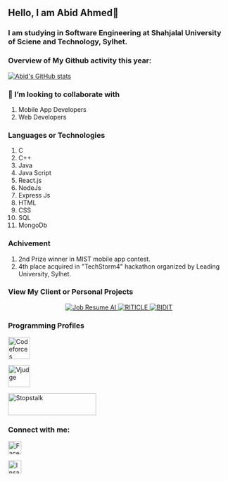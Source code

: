## Hello, I am Abid Ahmed👋 

### I am studying in Software Engineering at Shahjalal University of Sciene and Technology, Sylhet.

<!--
**AbidAhmed2018831062/AbidAhmed2018831062** is a ✨ _special_ ✨ repository because its `README.md` (this file) appears on your GitHub profile.

Here are some ideas to get you started:

- 🔭 I’m currently working on ...
- 🌱 I’m currently learning ...
- 👯 I’m looking to collaborate on ...
- 🤔 I’m looking for help with ...
- 💬 Ask me about ...
- 📫 How to reach me: ...
- 😄 Pronouns: ...
- ⚡ Fun fact: ...
-->

### Overview of My Github activity this year:

[![Abid's GitHub stats](https://github-readme-stats.vercel.app/api?username=AbidAhmed2018831062)](https://github.com/anuraghazra/github-readme-stats)


### 👯 I’m looking to collaborate with

1) Mobile App Developers
2) Web Developers

### Languages or Technologies

1) C
2) C++
3) Java
5) Java Script
6) React.js
7) NodeJs
8) Express Js
9) HTML
10) CSS
11) SQL
12) MongoDb


### Achivement
1. 2nd Prize winner in MIST mobile app contest.
2. 4th place acquired in "TechStorm4" hackathon organized by Leading University, Sylhet.


### View My Client or Personal Projects

<p align="center">
  <a href="https://jobresumeai.com" target="_blank" rel="noopener noreferrer">
    <img src="https://img.shields.io/badge/Job%20Resume%20AI-Visit-blue?style=for-the-badge&logo=Google-Chrome" alt="Job Resume AI" />
  </a>
  <a href="https://riticle.com" target="_blank" rel="noopener noreferrer">
    <img src="https://img.shields.io/badge/RITICLE-Visit-green?style=for-the-badge&logo=Read-the-Docs" alt="RITICLE" />
  </a>
  <a href="https://bidit.co.il" target="_blank" rel="noopener noreferrer">
    <img src="https://img.shields.io/badge/BIDIT-Visit-red?style=for-the-badge&logo=React" alt="BIDIT" />
  </a>
</p>

### Programming Profiles

<a href="https://codeforces.com/profile/Ahmed_Abid">
  <img alt="Codeforces" src="https://user-images.githubusercontent.com/61650337/136100700-43b31347-476e-4f10-97e4-cd5bee891ea0.png" width="50" height="50">
 </a>
 
 <a href="https://vjudge.net/user/AbidAhmed"><img alt="Vjudge" src="https://user-images.githubusercontent.com/61650337/136102555-9adaf5df-6cdb-46d4-9ccd-74b7d4a93b54.jpg" height="50" width="50"></a>
 
 <a href="https://www.stopstalk.com/user/profile/ahmedleo12" target="_blank"><img alt="Stopstalk" src="https://user-images.githubusercontent.com/61650337/136102935-f1590e74-9c66-4505-805b-fcb162691127.png" width="200" height="50"></a>
 
 
### Connect with me:

  <a href="https://www.facebook.com/ahmed.abid.3114935/"><img alt="Facebook" src="https://user-images.githubusercontent.com/61650337/136103321-3228fe17-1a45-461a-a783-e83d709276c2.jpg" height="30" width="30"></a>
 
<a href="https://www.linkedin.com/in/abidahmed62/"><img alt="Insatgram" src="https://pbs.twimg.com/profile_images/1661161645857710081/6WtDIesg_400x400.png" width="30" height="30"></a>

